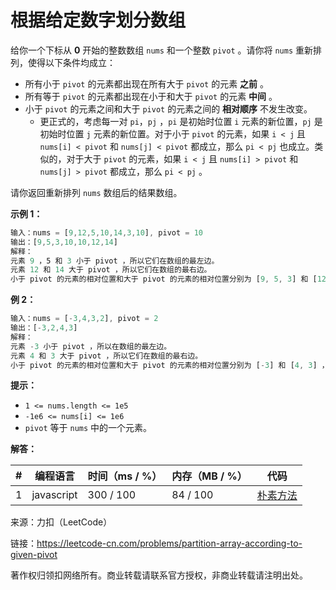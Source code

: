 # 根据给定数字划分数组

给你一个下标从 **0** 开始的整数数组 `nums` 和一个整数 `pivot` 。请你将 `nums` 重新排列，使得以下条件均成立：

- 所有小于 `pivot` 的元素都出现在所有大于 `pivot` 的元素 **之前** 。
- 所有等于 `pivot` 的元素都出现在小于和大于 `pivot` 的元素 **中间** 。
- 小于 `pivot` 的元素之间和大于 `pivot` 的元素之间的 **相对顺序** 不发生改变。
  - 更正式的，考虑每一对 `pi`，`pj` ，`pi` 是初始时位置 `i` 元素的新位置，`pj` 是初始时位置 `j` 元素的新位置。对于小于 `pivot` 的元素，如果 `i < j` 且 `nums[i] < pivot` 和 `nums[j] < pivot` 都成立，那么 `pi < pj` 也成立。类似的，对于大于 `pivot` 的元素，如果 `i < j` 且 `nums[i] > pivot` 和 `nums[j] > pivot` 都成立，那么 `pi < pj` 。

请你返回重新排列 `nums` 数组后的结果数组。

**示例 1：**

``` javascript
输入：nums = [9,12,5,10,14,3,10], pivot = 10
输出：[9,5,3,10,10,12,14]
解释：
元素 9 ，5 和 3 小于 pivot ，所以它们在数组的最左边。
元素 12 和 14 大于 pivot ，所以它们在数组的最右边。
小于 pivot 的元素的相对位置和大于 pivot 的元素的相对位置分别为 [9, 5, 3] 和 [12, 14] ，它们在结果数组中的相对顺序需要保留。
```

**例 2：**

``` javascript
输入：nums = [-3,4,3,2], pivot = 2
输出：[-3,2,4,3]
解释：
元素 -3 小于 pivot ，所以在数组的最左边。
元素 4 和 3 大于 pivot ，所以它们在数组的最右边。
小于 pivot 的元素的相对位置和大于 pivot 的元素的相对位置分别为 [-3] 和 [4, 3] ，它们在结果数组中的相对顺序需要保留。
```

**提示：**

- `1 <= nums.length <= 1e5`
- `-1e6 <= nums[i] <= 1e6`
- `pivot` 等于 `nums` 中的一个元素。

**解答：**

**#**|**编程语言**|**时间（ms / %）**|**内存（MB / %）**|**代码**
--|--|--|--|--
1|javascript|300 / 100|84 / 100|[朴素方法](./javascript/ac_v1.js)

来源：力扣（LeetCode）

链接：https://leetcode-cn.com/problems/partition-array-according-to-given-pivot

著作权归领扣网络所有。商业转载请联系官方授权，非商业转载请注明出处。
